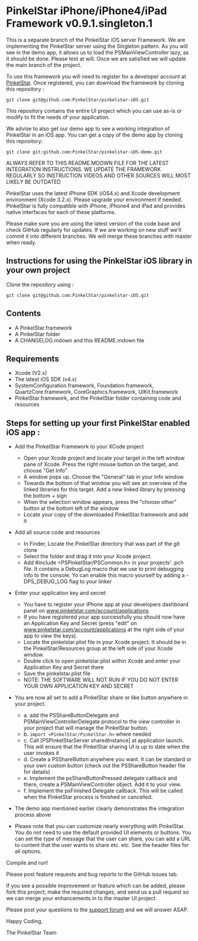 PinkelStar iPhone/iPhone4/iPad Framework v0.9.1.singleton.1
===========================================================

This is a separate branch of the PinkelStar iOS server Framework. We are implementing the PinkelStar server using the Singleton pattern. As you will see in the demo app, it allows us to load the PSMainViewController lazy, as it should be done. Please test at will. Once we are satisfied we will update the main branch of the project.

To use this framework you will need to register for a developer
account at [PinkelStar](http://www.pinkelstar.com). Once registered, you can download the framework by cloning this repository :

    git clone git@github.com:PinkelStar/pinkelstar-iOS.git


This repository contains the entire UI project which you can use as-is or modify to fit the needs of your application.

We advise to also get our demo app to see a working integration of PinkelStar in an iOS app. You can get a copy of the demo app by cloning this repository:

	git clone git:github.com:PinkelStar/pinkelstar-iOS-demo.git
	
ALWAYS REFER TO THIS README.MDOWN FILE FOR THE LATEST INTEGRATION INSTRUCTIONS. WE UPDATE THE FRAMEWORK REGULARLY SO INSTRUCTION VIDEOS AND OTHER SOURCES WILL MOST LIKELY BE OUTDATED

PinkelStar uses the latest iPhone SDK (iOS4.x) and Xcode development environment (Xcode 3.2.x). Please upgrade your environment if needed. PinkelStar is fully compatible with iPhone, iPhone4 and iPad and provides native interfaces for each of these platforms.

Please make sure you are using the latest version of the code base and check GitHub regularly for updates. If we are working on new stuff we'll commit it into different branches. We will merge these branches with master when ready.

Instructions for using the PinkelStar iOS library in your own project
---------------------------------------------------------------------
Clone the repository using :

	git clone git@github.com:PinkelStar/pinkelstar-iOS.git

Contents
--------
- A PinkelStar.framework
- A PinkelStar folder
- A CHANGELOG.mdown and this README.mdown file

Requirements
------------
* Xcode (V2.x)
* The latest iOS SDK (v4.x)
* SystemConfiguration.framework, Foundation.framework, QuartzCore.framework, CoreGraphics.framework, UIKit.framework
* PinkelStar.framework, and the PinkelStar folder containing code and resources

Steps for setting up your first PinkelStar enabled iOS app :
------------------------------------------------------------
- Add the PinkelStar Framework to your XCode project
	- Open your Xcode project and locate your target in the left window pane of Xcode. Press the right mouse button on the target, and choose "Get Info"
	- A window pops up. Choose the "General" tab in your info window
	- Towards the bottom of that window you will see an overview of the linked libraries for this target. Add a new linked library by pressing the bottom + sign
	- When the selection window appears, press the "choose other" button at the bottom left of the window
	- Locate your copy of the downloaded PinkelStar.framework and add it

- Add all source code and resources
	- In Finder, Locate the PinkelStar directory that was part of the git clone
	- Select the folder and drag it into your Xcode project.
	- Add #include <PSPinkelStar/PSCommon.h> in your projects' .pch file. It contains a DebugLog macro that we use to print debugging info to the console. Yo can enable this macro yourself by adding a -DPS_DEBUG_LOG flag to your linker

- Enter your application key and secret
	- You have to register your iPhone app at your developers dashboard panel on www.pinkelstar.com/account/applications
	- If you have registered your app successfully you should now have an Application Key and Secret (press "edit" on www.pinkelstar.com/account/applications at the right side of your app to view the keys).
	- Locate the pinkelstar.plist file in your Xcode project. It should be in the PinkelStar/Resources group at the left side of your Xcode window.
	- Double click to open pinkelstar.plist within Xcode and enter your Application Key and Secret there
	- Save the pinkelstar.plist file
	- NOTE: THE SOFTWARE WILL NOT RUN IF YOU DO NOT ENTER YOUR OWN APPLICATION KEY AND SECRET

- You are now all set to add a PinkelStar share or like button anywhere in your project.
	- a. add the PSShareButtonDelegate and PSMainViewControllerDelegate protocol to the view controller in your project that will manage the PinkelStar button.
	- b. `import <PinkelStar/PinkelStar.h>` where needed
	- c. Call [PSPinkelStarServer sharedInstance] at application launch. This will ensure that the PinkelStar sharing UI is up to date when the user invokes it
	- d. Create a PSShareButton anywhere you want. It can be standard or your own custom button (check out the PSShareButton header file for details)
	- e. Implement the psShareButtonPressed delegate callback and there, create a PSMainViewController object. Add it to your view.
	- f. Implement the psFinished Delegate callback. This will be called when the PinkelStar process is finished or cancelled.

- The demo app mentioned earlier clearly demonstrates the integration process above

- Please note that you can customize nearly everything with PinkelStar. You do not need to use the default provided UI elements or buttons. You can set the type of message that the user can share, you can add a URL to content that the user wants to share etc. etc. See the header files for all options.

Compile and run!

Please post feature requests and bug reports to the GitHub issues tab.

If you see a possible improvement or feature which can be added, please fork this project, make the required changes, and
send us a pull request so we can merge your enhancements in to the master UI project.

Please post your questions to the [support forum](http://support.pinkelstar.com) and we will answer ASAP.

Happy Coding,

The PinkelStar Team
